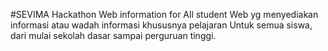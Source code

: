 #SEVIMA Hackathon
Web information for All student
Web yg menyediakan informasi atau wadah informasi
khususnya pelajaran Untuk semua siswa, dari mulai sekolah dasar sampai perguruan tinggi.

